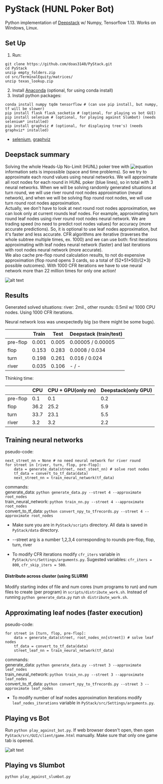 # PyStack (HUNL Poker Bot)

Python implementation of [Deepstack](https://www.deepstack.ai/) w/ Numpy, Tensorflow 1.13. Works on Windows, Linux.

## Set Up
1) Run:
```
git clone https://github.com/doas3140/PyStack.git
cd PyStack
unzip empty_folders.zip
cd src/TerminalEquity/matrices/
unzip texas_lookup.zip
```
2) Install [Anaconda](https://www.anaconda.com/) (optional, for using conda install)
3) Install python packages:
```
conda install numpy tqdm tensorflow # (can use pip install, but numpy, tf will be slower)
pip install flask flask_socketio # (optional, for playing vs bot GUI)
pip install selenium # (optional, for playing against Slumbot) (needs selenium* installed)
pip install graphviz # (optional, for displaying tree's) (needs graphviz* installed)
```
 * [selenium](https://www.seleniumhq.org/), [graphviz](https://www.graphviz.org/)

## Deepstack summary

Solving the whole Heads-Up No-Limit (HUNL) poker tree with ![equation](https://latex.codecogs.com/gif.latex?10^{160}) information sets is impossible (space and time problems). So we try to approximate each round values using neural networks. We will approximate all root nodes for each round in HUNL poker (blue lines), so in total with 3 neural networks. When we will be solving randomly generated situations at turn round, we will use river round root nodes approximation (neural network), and when we will be solving flop round root nodes, we will use turn round root nodes approximation.  
Actually, we don't have to look at next round root nodes approximation, we can look only at current rounds leaf nodes. For example, approximating turn round leaf nodes using river round root nodes neural network. We are trading speed (no need to predict root nodes values) for accuracy (more accurate predictions). So, it is optional to use leaf nodes approximation, but it's faster and less accurate. CFR algorithms are iterative (traverses the whole subtree multiple times, ex. 1000) and we can use both: first iterations approximating with leaf nodes neural network (faster) and last iterations with root nodes neural network (more accurate).  
We also cache pre-flop round calculation results, to not do expensive approximation (flop round opens 3 cards, so a total of (52\*51\*50)/(2\*3) possible outcomes). With 1000 CFR iterations we have to use neural network more than 22 million times for only one action!

![alt text](https://raw.githubusercontent.com/doas3140/PyStack/texas-holdem/docs/img/tree-overview.png "Tree Overview")

## Results

Generated solved situations: river: 2mil., other rounds: 0.5mil w/ 1000 CPU nodes. Using 1000 CFR iterations.

Neural network loss was unexpectedly big (so there might be some bugs).

|          | Train | Test  | Deepstack (train/test) |
| -------- | ----- | ----- | ---------------------- |
| pre-flop | 0.001 | 0.005 | 0.00005 / 0.00005        |
| flop     | 0.153 | 0.283 | 0.0008 / 0.034          |
| turn     | 0.198 | 0.261 | 0.016  / 0.024          |
| river    | 0.035 | 0.106 | -      / -             |

Thinking time:

|          | CPU  | CPU + GPU(only nn)  | Deepstack(only GPU) |
| -------- | ---- | ---------- | --------- |
| pre-flop | 0.1  | 0.1        | 0.2       |
| flop     | 36.2 | 25.2       | 5.9       |
| turn     | 33.7 | 23.1       | 5.5       |
| river    | 3.2  | 3.2        | 2.2       |

## Training neural networks

pseudo-code:
```
next_street_nn = None # no need neural network for river round
for street in [river, turn, flop, pre-flop]:
    data = generate_data(street, next_steet_nn) # solve root nodes
    tf_data = convert_to_tf_data(data)
    next_street_nn = train_neural_network(tf_data)
```
commands:  
generate_data: `python generate_data.py --street 4 --approximate root_nodes`  
train_neural_network: `python train_nn.py --street 4 --approximate root_nodes`  
convert_to_tf_data: `python convert_npy_to_tfrecords.py --street 4 --approximate root_nodes`  

* Make sure you are in `PyStack/scripts` directory. All data is saved in `PyStack/data` directory.

* --street arg is a number 1,2,3,4 corresponding to rounds pre-flop, flop, turn, river

* To modify CFR iterations modify `cfr_iters` variable in  `PyStack/src/Settings/arguments.py`. Sugested variables: `cfr_iters = 800`, `cfr_skip_iters = 500`.

#### Distribute across cluster (using SLURM)

Modify starting index of file and num cores (num programs to run) and num files to create (per program) in `scripts/distribute_work.sh`. Instead of running `python generate_data.py` run `sh distribute_work.sh`.

## Approximating leaf nodes (faster execution)
pseudo-code:
```
for street in [turn, flop, pre-flop]:
    data = generate_data(street, root_nodes_nn[street]) # solve leaf nodes
    tf_data = convert_to_tf_data(data)
    street_leaf_nn = train_neural_network(tf_data)
```
commands:  
generate_data: `python generate_data.py --street 3 --approximate leaf_nodes`  
train_neural_network: `python train_nn.py --street 3 --approximate leaf_nodes`  
convert_to_tf_data: `python convert_npy_to_tfrecords.py --street 3 --approximate leaf_nodes`  

* To modify number of leaf nodes approximation iterations modify `leaf_nodes_iterations` variable in  `PyStack/src/Settings/arguments.py`.

## Playing vs Bot

Run `python play_against_bot.py`. If web browser doesn't open, then open `PyStack/src/GUI/client/game.html` manually. Make sure that only one game tab is opened.

![alt text](https://raw.githubusercontent.com/doas3140/PyStack/texas-holdem/docs/img/gui.png "GUI")

## Playing vs Slumbot

`python play_against_slumbot.py`


